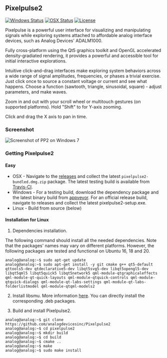 ## Pixelpulse2

[![Windows Status](https://ci.appveyor.com/api/projects/status/32r7s2skrgm9ubva?svg=true)](https://ci.appveyor.com/project/analogdevicesinc/pixelpulse2/branch/master)
[![OSX Status](https://api.travis-ci.org/analogdevicesinc/Pixelpulse2.svg?branch=master&label=OSX)](https://travis-ci.org/analogdevicesinc/Pixelpulse2)
[![License](https://img.shields.io/badge/license-MPL-blue.svg)](https://github.com/analogdevicesinc/Pixelpulse2/blob/master/LICENSE)

Pixelpulse is a powerful user interface for visualizing and manipulating signals while exploring systems attached to affordable analog interface devices, such as Analog Devices' ADALM1000.

Fully cross-platform using the Qt5 graphics toolkit and OpenGL accelerated density-gradiated rendering, it provides a powerful and accessible tool for initial interactive explorations.

Intuitive click-and-drag interfaces make exploring system behaviors across a wide range of signal amplitudes, frequencies, or phases a trivial exercise. Just click once to source a constant voltage or current and see what happens. Choose a function (sawtooth, triangle, sinusoidal, square) - adjust parameters, and make waves.

Zoom in and out  with your scroll wheel or multitouch gestures (on supported platforms). Hold "Shift" to for Y-axis zooming.

Click and drag the X axis to pan in time.

### Screenshot

![Screenshot of PP2 on Windows 7](https://analogdevicesinc.github.io/Pixelpulse2/pp2screenshot.png "Pixelpulse on Windows 7")

### Getting Pixelpulse2

#### Easy

* OSX - Navigate to the [releases](https://github.com/analogdevicesinc/pixelpulse2/releases) and collect the latest `pixelpulse2-bundled.dmg.zip` package. The latest testing build is available from [Travis-CI](http://pixelpulse2nightly.s3-website-us-east-1.amazonaws.com/pixelpulse2.dmg).
* Windows - For a testing build, download the dependency package and the latest binary build from [appveyor](https://ci.appveyor.com/project/analogdevicesinc/pixelpulse2/build/artifacts). For an official release build, navigate to releases and collect the latest pixelpulse2-setup.exe.
* Linux - Build from source (below) 

#### Installation for Linux

1. Dependencies installation.

The following command should install all the needed dependencies. Note that the packages' names may vary on different platforms. However, the following packages are tested and functional on Ubuntu 16, 18 and 20.

```shell
analog@analog:~$ sudo apt-get update
analog@analog:~$ sudo apt-get install -y git cmake g++ qt5-default qttools5-dev qtdeclarative5-dev libqt5svg5-dev libqt5opengl5-dev libqt5qml5 libqt5quick5 libqt5network5 qml-module-qtgraphicaleffects qml-module-qt-quick-layouts qml-module-qtquick-controls qml-module-qtquick-dialogs qml-module-qt-labs-settings qml-module-qt-labs-folderlistmodel qml-module-qtqml-models2
```

2. Install libsmu. More information [here](https://github.com/analogdevicesinc/libsmu). You can directly install the corresponding .deb packages.

3. Build and install Pixelpulse2.

```shell
analog@analog:~$ git clone https://github.com/analogdevicesinc/Pixelpulse2
analog@analog:~$ cd pixelpulse2
analog@analog:~$ mkdir build
analog@analog:~$ cd build
analog@analog:~$ cmake ..
analog@analog:~$ make
analog@analog:~$ sudo make install
```
